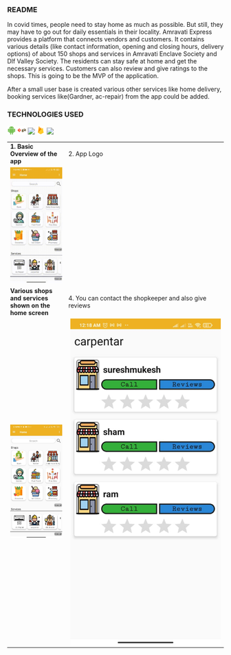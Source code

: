 ### README
 In covid times, people need to stay home as much as possible. But still, they may have to go out for daily essentials in their locality. Amravati Express provides a platform that connects vendors and customers.
It contains various details (like contact information, opening and closing hours, delivery options) of about 150 shops and services in Amravati Enclave Society and Dlf Valley Society.  The residents can stay safe at home and get the necessary services. Customers can also review and give ratings to the shops. This is going to be the MVP of the application.
 
After a small user base is created various other services like home delivery, booking services like(Gardner, ac-repair) from the app could be added.
### TECHNOLOGIES USED
  <code><img height="20" src="https://raw.githubusercontent.com/github/explore/80688e429a7d4ef2fca1e82350fe8e3517d3494d/topics/android/android.png"></code>
<code><img height="20" src="https://raw.githubusercontent.com/github/explore/80688e429a7d4ef2fca1e82350fe8e3517d3494d/topics/git/git.png"></code>
<code><img height="20" src="https://upload.wikimedia.org/wikipedia/commons/thumb/a/ae/Github-desktop-logo-symbol.svg/1024px-Github-desktop-logo-symbol.svg.png"></code>
<code><img height="20" src="https://raw.githubusercontent.com/github/explore/80688e429a7d4ef2fca1e82350fe8e3517d3494d/topics/firebase/firebase.png"></code>
<code><img height="20" src="https://banner2.cleanpng.com/20181122/krs/kisspng-java-programming-language-selenium-computer-softwa-july-2-16-halab-4-dev-5bf78387a7bb41.028192901542947719687.jpg"></code>

 

 
<table style="border:none;">
  <tr>
    <td><b>1. Basic Overview of the app <b></td>
    <td>2. App Logo </td>
  </tr>
      
  <tr>
    <td align="center"><img width="350px" src="AmravatiExpressGif.gif"></td>
    <td align="center"><img width="350px" style="float:right;position:relative;" src=""></td>
  </tr>
  
  <tr>
    <td><b>Various shops and services shown on the home screen <b></td>
    <td>4. You can contact the shopkeeper and also give reviews
     </td>
  </tr>
      
  <tr>
    <td align="center"><img width="350px" src="Amravati_Express.jpeg"></td>
    <td align="center"><img width="350px" style="float:right;position:relative;" src="CallingScreen.jpeg"></td>
  </tr>
  

  


